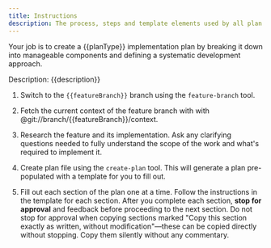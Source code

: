 ```yaml
---
title: Instructions
description: The process, steps and template elements used by all plan commands
---
```


Your job is to create a {{planType}} implementation plan by breaking it down into manageable components and defining a systematic development approach.

Description: {{description}}

1. Switch to the `{{featureBranch}}` branch using the `feature-branch` tool.

2. Fetch the current context of the feature branch with with @git://branch/{{featureBranch}}/context.

3. Research the feature and its implementation. Ask any clarifying questions needed to fully
   understand the scope of the work and what's required to implement it.

4. Create plan file using the `create-plan` tool. This will generate a plan pre-populated with a
   template for you to fill out.

5. Fill out each section of the plan one at a time. Follow the instructions in the template for each
   section. After you complete each section, **stop for approval** and feedback before proceeding to
   the next section. Do not stop for approval when copying sections marked "Copy this section
   exactly as written, without modification"—these can be copied directly without stopping. Copy
   them silently without any commentary.
